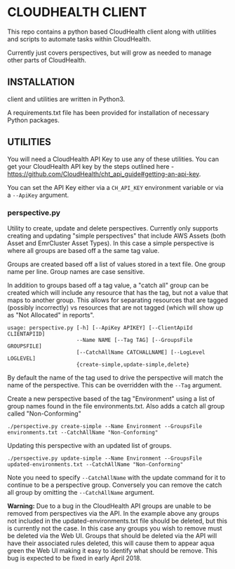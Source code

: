 # CLOUDHEALTH CLIENT

This repo contains a python based CloudHealth client along with utilities and scripts to automate tasks within CloudHealth.

Currently just covers perspectives, but will grow as needed to manage other parts of CloudHealth.

## INSTALLATION

client and utilities are written in Python3.

A requirements.txt file has been provided for installation of necessary Python packages.

## UTILITIES

You will need a CloudHealth API Key to use any of these utilities. You can get your CloudHealth API key by the steps outlined here - https://github.com/CloudHealth/cht_api_guide#getting-an-api-key.

You can set the API Key either via a `CH_API_KEY` environment variable or via a `--ApiKey` argument.

### perspective.py

Utility to create, update and delete perspectives. Currently only supports creating and updating "simple perspectives" that include AWS Assets (both Asset and EmrCluster Asset Types). In this case a simple perspective is where all groups are based off a the same tag value.

Groups are created based off a list of values stored in a text file. One group name per line. Group names are case sensitive.

In addition to groups based off a tag value, a "catch all" group can be created which will include any resource that has the tag, but not a value that maps to another group. This allows for separating resources that are tagged (possibly incorrectly) vs resources that are not tagged (which will show up as "Not Allocated" in reports".

```
usage: perspective.py [-h] [--ApiKey APIKEY] [--ClientApiId CLIENTAPIID]
                      --Name NAME [--Tag TAG] [--GroupsFile GROUPSFILE]
                      [--CatchAllName CATCHALLNAME] [--LogLevel LOGLEVEL]
                      {create-simple,update-simple,delete}
```

By default the name of the tag used to drive the perspective will match the name of the perspective. This can be overridden with the `--Tag` argument.

Create a new perspective based of the tag "Environment" using a list of group names found in the file environments.txt. Also adds a catch all group called "Non-Conforming"

```
./perspective.py create-simple --Name Environment --GroupsFile environments.txt --CatchAllName "Non-Conforming"
```

Updating this perspective with an updated list of groups.

```
./perspective.py update-simple --Name Environment --GroupsFile updated-environments.txt --CatchAllName "Non-Conforming"
```

Note you need to specify `--CatchAllName` with the update command for it to continue to be a perspective group. Conversely you can remove the catch all group by omitting the `--CatchAllName` argument.

**Warning:** Due to a bug in the CloudHealth API groups are unable to be removed from perspectives via the API. In the example above any groups not included in the updated-environments.txt file should be deleted, but this is currently not the case. In this case any groups you wish to remove must be deleted via the Web UI. Groups that should be deleted via the API will have their associated rules deleted, this will cause them to appear aqua green the Web UI making it easy to identify what should be remove. This bug is expected to be fixed in early April 2018.